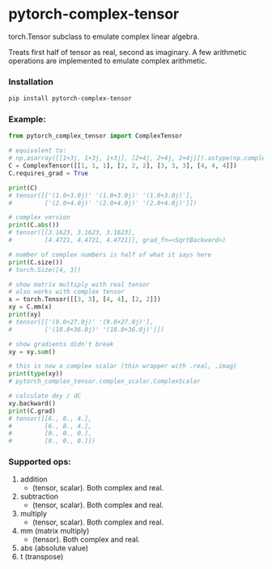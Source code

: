 # pytorch-complex-tensor
torch.Tensor subclass to emulate complex linear algebra.   

Treats first half of tensor as real, second as imaginary.  A few arithmetic operations are implemented to emulate complex arithmetic.   

### Installation
```bash
pip install pytorch-complex-tensor
```

### Example:   
```python   
from pytorch_complex_tensor import ComplexTensor

# equivalent to:
# np.asarray([[1+3j, 1+3j, 1+3j], [2+4j, 2+4j, 2+4j]]).astype(np.complex64)
C = ComplexTensor([[1, 1, 1], [2, 2, 2], [3, 3, 3], [4, 4, 4]])
C.requires_grad = True

print(C)
# tensor([['(1.0+3.0j)' '(1.0+3.0j)' '(1.0+3.0j)'],
#         ['(2.0+4.0j)' '(2.0+4.0j)' '(2.0+4.0j)']])

# complex version
print(C.abs())
# tensor([[3.1623, 3.1623, 3.1623],
#         [4.4721, 4.4721, 4.4721]], grad_fn=<SqrtBackward>)

# number of complex numbers is half of what it says here
print(C.size())
# torch.Size([4, 3])

# show matrix multiply with real tensor
# also works with complex tensor
x = torch.Tensor([[3, 3], [4, 4], [2, 2]])
xy = C.mm(x)
print(xy)
# tensor([['(9.0+27.0j)' '(9.0+27.0j)'],
#         ['(18.0+36.0j)' '(18.0+36.0j)']])

# show gradients didn't break
xy = xy.sum()

# this is now a complex scalar (thin wrapper with .real, .imag)
print(type(xy))
# pytorch_complex_tensor.complex_scalar.ComplexScalar

# calculate dxy / dC
xy.backward()
print(C.grad)
# tensor([[6., 8., 4.],
#         [6., 8., 4.],
#         [0., 0., 0.],
#         [0., 0., 0.]])
```


### Supported ops:
1. addition 
    - (tensor, scalar). Both complex and real.
2. subtraction 
    - (tensor, scalar). Both complex and real.
3. multiply
    - (tensor, scalar). Both complex and real.
4. mm (matrix multiply)
    - (tensor). Both complex and real.
5. abs (absolute value)
6. t (transpose)